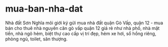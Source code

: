 # mua-ban-nha-dat
Nhà đất Sơn Nghĩa môi giới ký gửi mua nhà đất quận Gò Vấp, quận 12 - mua bán cho thuê nhà nguyên căn gò vấp quận 12 giá rẻ như nhà phố, nhà mặt tiền, nhà ngõ hẻm, biệt thự cao cấp vị trí đẹp, hẻm xe hơi, sổ hồng riêng, phòng ngủ, toilet, sân thượng.
